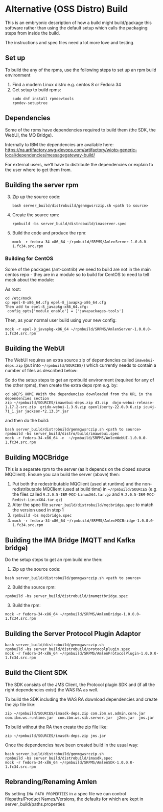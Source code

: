 # Alternative (OSS Distro) Build
This is an embryonic description of how a build might build/package this software
rather than using the default setup which calls the packaging steps from inside the
build.

The instructions and spec files need a lot more love and testing.

## Set up
To build the any of the rpms, use the following steps to set up an rpm build environment

1) Find a modern Linux distro e.g. centos 8 or Fedora 34
2) Get setup to build rpms:
    ``` 
    sudo dnf install rpmdevtools
    rpmdev-setuptree
    ```

## Dependencies

Some of the rpms have dependencies required to build them (the SDK, the WebUI, the MQ Bridge).

Internally to IBM the dependencies are available here:
https://na.artifactory.swg-devops.com/artifactory/wiotp-generic-local/dependencies/messagegateway-build/

For external users, we'll have to distribute the dependencies or explain to the user where to 
get them from.

## Building the server rpm
3) Zip up the source code:
    ```
    bash server_build/distrobuild/genmgwsrczip.sh <path to source>
    ```
4) Create the source rpm:
    ```
    rpmbuild -bs server_build/distrobuild/imaserver.spec
    ```
5) Build the code and produce the rpm:
    ```
    mock -r fedora-34-x86_64 ~/rpmbuild/SRPMS/AmlenServer-1.0.0.0-1.fc34.src.rpm
    ```

### Building for CentOS
Some of the packages (ant-contrib) we need to build are not in the main centos repo - they are in a module
so to build for CentOS to need to tell mock about the module:

As root:
```
cd /etc/mock
cp epel-8-x86_64.cfg epel-8_javapkg-x86_64.cfg
Then add to epel-8_javapkg-x86_64.cfg:
 config_opts['module_enable'] = ['javapackages-tools']
```
Then, as your normal user build using your new config:
```
mock -r epel-8_javapkg-x86_64 ~/rpmbuild/SRPMS/AmlenServer-1.0.0.0-1.fc34.src.rpm 
```

## Building the WebUI
The WebUI requires an extra source zip of dependencies called `imawebui-deps.zip` 
(put into `~/rpmbuild/SOURCES/`) which currently needs to contain a number of files as described
below:

So do the setup steps to get an rpmbuild environment (required for any of the other rpms), then create
the extra deps rpm e.g. by:
```
cd $DEPS_HOME #With the dependencies downloaded from the URL in the dependencies section
zip ~/rpmbuild/SOURCES/imawebui-deps.zip d3.zip  dojo-webui-release-1.17.2-src.zip  gridx-webui-1.3.9.zip openliberty-22.0.0.6.zip icu4j-71_1.jar jackson-*2.13.3*.jar

```
and then do the build:
```
bash server_build/distrobuild/genmgwsrczip.sh <path to source>
rpmbuild -bs server_build/distro/build/imawebui.spec 
mock -r fedora-34-x86_64 -n  ~/rpmbuild/SRPMS/AmlenWebUI-1.0.0.0-1.fc34.src.rpm 
``` 

## Building MQCBridge
This is a separate rpm to the server (as it depends on the closed source MQClient). 
Ensure you can build the server (above) then:

1. Put both the redestributable MQClient (used at runtime) and the non-redistributable MQClient
   (used at build time) in `~/rpmbuild/SOURCES` (e.g. the files called `9.2.0.5-IBM-MQC-LinuxX64.tar.gz` and `9.2.0.5-IBM-MQC-Redist-LinuxX64.tar.gz`) 
2. Alter the spec file `server_build/distrobuild/mqcbridge.spec` to match the version used in step 1
3. `rpmbuild -bs mqcbridge.spec`
4. `mock -r fedora-34-x86_64 ~/rpmbuild/SRPMS/AmlenMQCBridge-1.0.0.0-1.fc34.src.rpm`


## Building the IMA Bridge (MQTT and Kafka bridge)

Do the setup steps to get an rpm build env then:

1) Zip up the source code:
```
bash server_build/distrobuild/genmgwsrczip.sh <path to source>
``` 
2) Build the source rpm:
```
rpmbuild -bs server_build/distrobuild/imamqttbridge.spec 
```
3) Build the rpm:
```
mock -r fedora-34-x86_64 ~/rpmbuild/SRPMS/AmlenBridge-1.0.0.0-1.fc34.src.rpm
```



## Building the Server Protocol Plugin Adaptor

```
bash server_build/distrobuild/genmgwsrczip.sh
rpmbuild -bs server_build/distrobuild/protocolplugin.spec 
mock -r fedora-34-x86_64 ~/rpmbuild/SRPMS/AmlenProtocolPlugin-1.0.0.0-1.fc34.src.rpm
```

## Build the Client SDK

The SDK consists of the JMS Client, the Protocol plugin SDK and (if all the right 
dependencies exist) the WAS RA as well.

To build the SDK including the WAS RA download dependencies and create the zip file like:
```
zip ~/rpmbuild/SOURCES/imasdk-deps.zip com.ibm.ws.admin.core.jar  com.ibm.ws.runtime.jar  com.ibm.ws.sib.server.jar  j2ee.jar  jms.jar
```
To build without the RA then create the zip file like:
```
zip ~/rpmbuild/SOURCES/imasdk-deps.zip jms.jar
```
Once the dependencies have been created build in the usual way:
```
bash server_build/distrobuild/genmgwsrczip.sh
rpmbuild -bs server_build/distrobuild/imasdk.spec 
mock -r fedora-34-x86_64 ~/rpmbuild/SRPMS/AmlenSDK-1.0.0.0-1.fc34.src.rpm
```


## Rebranding/Renaming Amlen

By setting `IMA_PATH_PROPERTIES` in a spec file we can control filepaths/Product Names/Versions,
the defaults for which are kept in server_build/paths.properties



